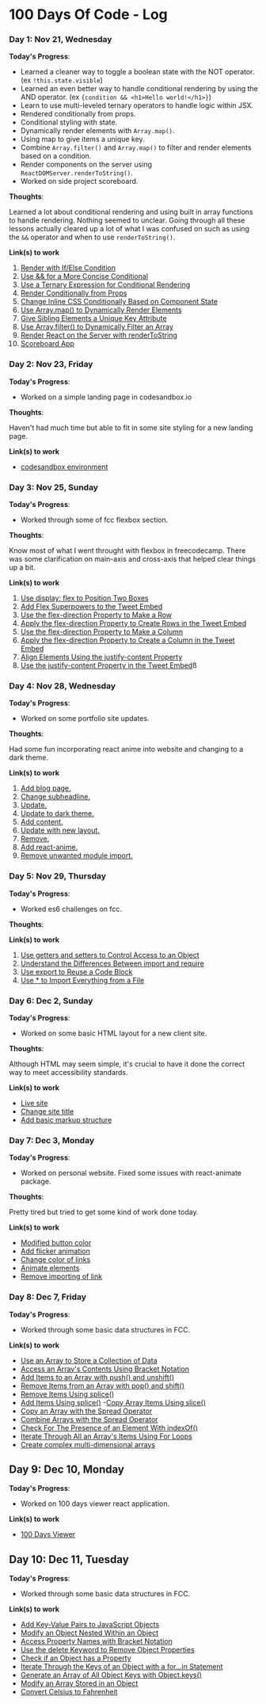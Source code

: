 # 100 Days Of Code - Log

### Day 1: Nov 21, Wednesday

**Today's Progress**:
- Learned a cleaner way to toggle a boolean state with the NOT operator. (ex `!this.state.visible`)
- Learned an even better way to handle conditional rendering by using the AND operator. (ex `{condition && <h1>Hello world!</h1>}`)
- Learn to use multi-leveled ternary operators to handle logic within JSX.
- Rendered conditionally from props.
- Conditional styling with state.
- Dynamically render elements with `Array.map()`.
- Using map to give items a unique key.
- Combine `Array.filter()` and `Array.map()` to filter and render elements based on a condition.
- Render components on the server using `ReactDOMServer.renderToString()`.
- Worked on side project scoreboard.

**Thoughts**:

Learned a lot about conditional rendering and using built in array functions to handle rendering. Nothing seemed to unclear. Going through all these lessons actually cleared up a lot of what I was confused on such as using the `&&` operator and when to use `renderToString()`.


**Link(s) to work**
1. [Render with If/Else Condition](https://learn.freecodecamp.org/front-end-libraries/react/render-with-an-ifelse-condition)
2. [Use && for a More Concise Conditional](https://learn.freecodecamp.org/front-end-libraries/react/use--for-a-more-concise-conditional)
3. [Use a Ternary Expression for Conditional Rendering](https://learn.freecodecamp.org/front-end-libraries/react/use-a-ternary-expression-for-conditional-rendering)
4. [Render Conditionally from Props](https://learn.freecodecamp.org/front-end-libraries/react/render-conditionally-from-props)
5. [Change Inline CSS Conditionally Based on Component State](https://learn.freecodecamp.org/front-end-libraries/react/change-inline-css-conditionally-based-on-component-state)
6. [Use Array.map() to Dynamically Render Elements](https://learn.freecodecamp.org/front-end-libraries/react/use-array-map-to-dynamically-render-elements)
7. [Give Sibling Elements a Unique Key Attribute](https://learn.freecodecamp.org/front-end-libraries/react/give-sibling-elements-a-unique-key-attribute)
8. [Use Array.filter() to Dynamically Filter an Array](https://learn.freecodecamp.org/front-end-libraries/react/use-array-filter-to-dynamically-filter-an-array)
9. [Render React on the Server with renderToString](https://learn.freecodecamp.org/front-end-libraries/react/render-react-on-the-server-with-rendertostring)
10. [Scoreboard App](https://codesandbox.io/s/9j1616mp2r)

### Day 2: Nov 23, Friday

**Today's Progress**:
- Worked on a simple landing page in codesandbox.io

**Thoughts**:

Haven't had much time but able to fit in some site styling for a new landing page.

**Link(s) to work**
- [codesandbox environment](https://codesandbox.io/s/y0x2l7wrlj)

### Day 3: Nov 25, Sunday

**Today's Progress**:
- Worked through some of fcc flexbox section.

**Thoughts**:

Know most of what I went throught with flexbox in freecodecamp. There was some clarification on main-axis and cross-axis that helped clear things up a bit.

**Link(s) to work**
1. [Use display: flex to Position Two Boxes](https://learn.freecodecamp.org/responsive-web-design/css-flexbox/use-display-flex-to-position-two-boxes)
2. [Add Flex Superpowers to the Tweet Embed](https://learn.freecodecamp.org/responsive-web-design/css-flexbox/add-flex-superpowers-to-the-tweet-embed)
3. [Use the flex-direction Property to Make a Row](https://learn.freecodecamp.org/responsive-web-design/css-flexbox/use-the-flex-direction-property-to-make-a-row)
4. [Apply the flex-direction Property to Create Rows in the Tweet Embed](https://learn.freecodecamp.org/responsive-web-design/css-flexbox/apply-the-flex-direction-property-to-create-rows-in-the-tweet-embed)
5. [Use the flex-direction Property to Make a Column](https://learn.freecodecamp.org/responsive-web-design/css-flexbox/use-the-flex-direction-property-to-make-a-column)
6. [Apply the flex-direction Property to Create a Column in the Tweet Embed](https://learn.freecodecamp.org/responsive-web-design/css-flexbox/apply-the-flex-direction-property-to-create-a-column-in-the-tweet-embed)
7. [Align Elements Using the justify-content Property](https://learn.freecodecamp.org/responsive-web-design/css-flexbox/align-elements-using-the-justify-content-property)
8. [Use the justify-content Property in the Tweet Embed](https://learn.freecodecamp.org/responsive-web-design/css-flexbox/use-the-justify-content-property-in-the-tweet-embed)ß

### Day 4: Nov 28, Wednesday

**Today's Progress**:
- Worked on some portfolio site updates.

**Thoughts**:

Had some fun incorporating react anime into website and changing to a dark theme.

**Link(s) to work**
1. [Add blog page.](https://github.com/enriquezm/portfolio/commit/54973c9d22ea16ec3180d8ade6b576d8f4b5b285)
2. [Change subheadline.](https://github.com/enriquezm/portfolio/commit/e0d383cff4afeb7d54e1d9587c4cedbed4b84495)
3. [Update.](https://github.com/enriquezm/portfolio/commit/33e80cd2b5f4f8afb1b33233746b9874ddd893eb)
4. [Update to dark theme.](https://github.com/enriquezm/portfolio/commit/11bba334f3306baf10609a6bf1bc138604d35e90)
5. [Add content.](https://github.com/enriquezm/portfolio/commit/c9e0f5822706b2ac43e2f5159d40fe858f3e2ee6)
6. [Update with new layout.](https://github.com/enriquezm/portfolio/commit/e3e54ca59930cc4a523be151873ffee971bdad6d)
7. [Remove.](https://github.com/enriquezm/portfolio/commit/3c8d83e2e3fa9463d8a9e5a549e26966bbefa43f)
8. [Add react-anime.](https://github.com/enriquezm/portfolio/commit/70e7f35ab4f48e6e1fe99624a1f1e79d84d19bd8)
9. [Remove unwanted module import.](https://github.com/enriquezm/portfolio/commit/8346b7c75c5f81fb175a21cededd7a5cb2732e22)

### Day 5: Nov 29, Thursday

**Today's Progress**:
- Worked es6 challenges on fcc.

**Thoughts**:


**Link(s) to work**
1. [Use getters and setters to Control Access to an Object](https://learn.freecodecamp.org/javascript-algorithms-and-data-structures/es6/use-getters-and-setters-to-control-access-to-an-object)
2. [Understand the Differences Between import and require](https://learn.freecodecamp.org/javascript-algorithms-and-data-structures/es6/understand-the-differences-between-import-and-require)
3. [Use export to Reuse a Code Block](https://learn.freecodecamp.org/javascript-algorithms-and-data-structures/es6/use-export-to-reuse-a-code-block)
4. [Use * to Import Everything from a File](https://learn.freecodecamp.org/javascript-algorithms-and-data-structures/es6/use--to-import-everything-from-a-file)

### Day 6: Dec 2, Sunday

**Today's Progress**:
- Worked on some basic HTML layout for a new client site.

**Thoughts**:

Although HTML may seem simple, it's crucial to have it done the correct way to meet accessibility standards.

**Link(s) to work**
- [Live site](https://determined-stallman-9def7a.netlify.com)
- [Change site title](https://github.com/enriquezm/repairpro/commit/56b639f027a58564596b841fa4e108778280ea31)
- [Add basic markup structure](https://github.com/enriquezm/repairpro/commit/b06628c11d503dd5dcbc30871706ede5e6aa3800)

### Day 7: Dec 3, Monday

**Today's Progress**:
- Worked on personal website. Fixed some issues with react-animate package.

**Thoughts**:

Pretty tired but tried to get some kind of work done today.

**Link(s) to work**
- [Modified button color](https://github.com/enriquezm/portfolio/commit/b492f331911b033822ba392ab86eaf6f735b17f0)
- [Add flicker animation](https://github.com/enriquezm/portfolio/commit/f7fa0d27d77a5464985e33234723436ae090c7db)
- [Change color of links](https://github.com/enriquezm/portfolio/commit/8b12d6040419f4eee726d4ac4f22bf8ec01a7c78)
- [Animate elements](https://github.com/enriquezm/portfolio/commit/890e6addd85deccaeb5c0ea82942701c590a543b)
- [Remove importing of link](https://github.com/enriquezm/portfolio/commit/179b37dbbc765746000d72824ec9e823757e2aca)

### Day 8: Dec 7, Friday

**Today's Progress**:
- Worked through some basic data structures in FCC.

**Link(s) to work**
- [Use an Array to Store a Collection of Data](https://learn.freecodecamp.org/javascript-algorithms-and-data-structures/basic-data-structures/use-an-array-to-store-a-collection-of-data)
- [Access an Array's Contents Using Bracket Notation](https://learn.freecodecamp.org/javascript-algorithms-and-data-structures/basic-data-structures/access-an-arrays-contents-using-bracket-notation)
- [Add Items to an Array with push() and unshift()](https://learn.freecodecamp.org/javascript-algorithms-and-data-structures/basic-data-structures/add-items-to-an-array-with-push-and-unshift)
- [Remove Items from an Array with pop() and shift()](https://learn.freecodecamp.org/javascript-algorithms-and-data-structures/basic-data-structures/remove-items-from-an-array-with-pop-and-shift)
- [Remove Items Using splice()](https://learn.freecodecamp.org/javascript-algorithms-and-data-structures/basic-data-structures/remove-items-using-splice)
- [Add Items Using splice()](https://learn.freecodecamp.org/javascript-algorithms-and-data-structures/basic-data-structures/add-items-using-splice)
-[Copy Array Items Using slice()](https://learn.freecodecamp.org/javascript-algorithms-and-data-structures/basic-data-structures/copy-array-items-using-slice)
- [Copy an Array with the Spread Operator](https://learn.freecodecamp.org/javascript-algorithms-and-data-structures/basic-data-structures/copy-an-array-with-the-spread-operator)
- [Combine Arrays with the Spread Operator](https://learn.freecodecamp.org/javascript-algorithms-and-data-structures/basic-data-structures/combine-arrays-with-the-spread-operator/)
- [Check For The Presence of an Element With indexOf()](https://learn.freecodecamp.org/javascript-algorithms-and-data-structures/basic-data-structures/check-for-the-presence-of-an-element-with-indexof)
- [Iterate Through All an Array's Items Using For Loops](https://learn.freecodecamp.org/javascript-algorithms-and-data-structures/basic-data-structures/iterate-through-all-an-arrays-items-using-for-loops)
- [Create complex multi-dimensional arrays](https://learn.freecodecamp.org/javascript-algorithms-and-data-structures/basic-data-structures/create-complex-multi-dimensional-arrays)

## Day 9: Dec 10, Monday

**Today's Progress**:
- Worked on 100 days viewer react application.

**Link(s) to work**
- [100 Days Viewer](https://codesandbox.io/s/3v8l0o7p7p)

## Day 10: Dec 11, Tuesday

**Today's Progress**:
- Worked through some basic data structures in FCC.

**Link(s) to work**
- [Add Key-Value Pairs to JavaScript Objects](https://learn.freecodecamp.org/javascript-algorithms-and-data-structures/basic-data-structures/add-key-value-pairs-to-javascript-objects)
- [Modify an Object Nested Within an Object](https://learn.freecodecamp.org/javascript-algorithms-and-data-structures/basic-data-structures/modify-an-object-nested-within-an-object)
- [Access Property Names with Bracket Notation](https://learn.freecodecamp.org/javascript-algorithms-and-data-structures/basic-data-structures/access-property-names-with-bracket-notation)
- [Use the delete Keyword to Remove Object Properties](https://learn.freecodecamp.org/javascript-algorithms-and-data-structures/basic-data-structures/use-the-delete-keyword-to-remove-object-properties)
- [Check if an Object has a Property](https://learn.freecodecamp.org/javascript-algorithms-and-data-structures/basic-data-structures/check-if-an-object-has-a-property)
- [Iterate Through the Keys of an Object with a for...in Statement](https://learn.freecodecamp.org/javascript-algorithms-and-data-structures/basic-data-structures/-iterate-through-the-keys-of-an-object-with-a-for---in-statement)
- [Generate an Array of All Object Keys with Object.keys()](https://learn.freecodecamp.org/javascript-algorithms-and-data-structures/basic-data-structures/generate-an-array-of-all-object-keys-with-object-keys)
- [Modify an Array Stored in an Object](https://learn.freecodecamp.org/javascript-algorithms-and-data-structures/basic-data-structures/modify-an-array-stored-in-an-object)
- [Convert Celsius to Fahrenheit](https://learn.freecodecamp.org/javascript-algorithms-and-data-structures/basic-algorithm-scripting/convert-celsius-to-fahrenheit)
